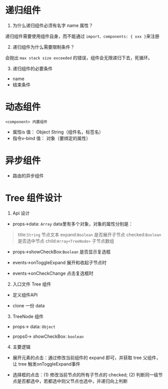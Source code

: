 # 递归组件

1. 为什么递归组件必须有名字 name 属性？

递归组件需要使用组件自身，而不能通过 `import、components: { xxx }`来注册

2. 递归组件为什么需要限制条件？

会抛出 `max stack size exceeded` 的错误，组件会无限递归下去，死循环。

3. 递归组件的必要条件

- name
- 结束条件


# 动态组件

`<component> 内置组件`

- 属性is      值： Object String（组件名，标签名）
- 指令v-bind  值： 对象（要绑定的属性）

# 异步组件

- 路由的异步组件

# Tree 组件设计

1. Api 设计

- props->data: `Array` data里有多个对象，对象的属性分别是：

> title:`String` 节点文本
> expand:`Boolean` 是否展开子节点 
> checked:`Boolean` 是否选中节点
> child:`Array<TreeNode>`  子节点数组

- props->showCheckBox:`Boolean` 是否显示复选框

- events->onToggleExpand  展开和收起子节点时

- events->onCheckChange   点击复选框时

2. 入口文件 Tree 组件

- 定义组件API

- clone 一份 data

3. TreeNode 组件

- props-> data: `Object`

- props0-> showCheckBox: `boolean`

4. 主要逻辑

- 展开元素的点击：通过修改当前组件的 expand 即可，并获取 tree 父组件，让 tree 触发onToggleExpand事件

- 选择框的点击：(1) 修改当前节点的所有子节点的 checked; (2) 判断同一级节点是否都选中，若都选中则父节点也选中，并递归向上判断

